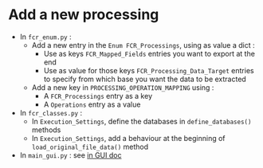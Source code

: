 # Add a new processing

* In `fcr_enum.py` :
  * Add a new entry in the `Enum FCR_Processings`, using as value a dict :
    * Use as keys `FCR_Mapped_Fields` entries you want to export at the end
    * Use as value for those keys `FCR_Processing_Data_Target` entries to specify from which base you want the data to be extracted
  * Add a new key in `PROCESSING_OPERATION_MAPPING` using :
    * A `FCR_Processings` entry as a key
    * A `Operations` entry as a value
* In `fcr_classes.py` :
  * In `Execution_Settings`, define the databases in `define_databases()` methods
  * In `Execution_Settings`, add a behaviour at the beginning of `load_original_file_data()` method
* In `main_gui.py` : see [in GUI doc](./GUI.md#hide-elements-for-some-processings)


<!-- in database_record, add a case with the processig, calling for ude gets wanted -->
